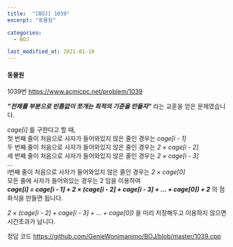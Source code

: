```yaml
---
title:  "[BOJ] 1039"
excerpt: "동물원"

categories:
  - BOJ

last_modified_at: 2021-01-10
---
```


#### 동물원

1039번 <https://www.acmicpc.net/problem/1039>

***"전체를 부분으로 빈틈없이 쪼개는 최적의 기준을 만들자"*** 라는 교훈을 얻은 문제였습니다.

*cage[i]* 를 구한다고 할 때,<br>
첫 번째 줄이 처음으로 사자가 들어와있지 않은 줄인 경우는 *cage[i - 1]*<br>
두 번째 줄이 처음으로 사자가 들어와있지 않은 줄인 경우는 *2 × cage[i - 2]*<br>
세 번째 줄이 처음으로 사자가 들어와있지 않은 줄인 경우는 *2 × cage[i - 3]*<br>
...<br>
i번째 줄이 처음으로 사자가 들어와있지 않은 줄인 경우는 *2 × cage[0]*<br>
모든 줄에 사자가 들어와있는 경우는 2 임을 이용하여<br>
***cage[i] = cage[i - 1] + 2 × (cage[i - 2] + cage[i - 3] + ... + cage[0]) + 2*** 의 점화식을 만들면 됩니다.

*2 × (cage[i - 2] + cage[i - 3] + ... + cage[0])* 을 미리 저장해두고 이용하지 않으면 시간초과가 납니다.

정답 코드 <https://github.com/GenieWonimanimo/BOJ/blob/master/1039.cpp>